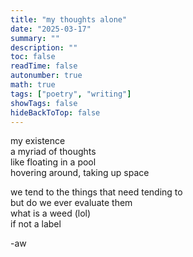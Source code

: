 ```yaml
---
title: "my thoughts alone"
date: "2025-03-17"
summary: ""
description: ""
toc: false
readTime: false
autonumber: true
math: true
tags: ["poetry", "writing"]
showTags: false
hideBackToTop: false
---
```


my existence  
a myriad of thoughts  
like floating in a pool  
hovering around, taking up space  
  
we tend to the things that need tending to  
but do we ever evaluate them  
what is a weed  (lol)  
if not a label  

-aw